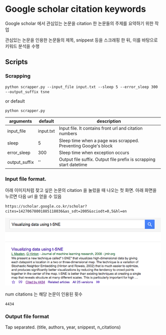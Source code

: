 # Google scholar citation keywords

Google scholar 에서 관심있는 논문을 citation 한 논문들의 주제를 요약하기 위한 작업

관심있는 논문을 인용한 논문들의 제목, snippest 등을 스크래핑 한 뒤, 이를 바탕으로 키워드 분석을 수행


## Scripts

### Scrapping

    python scrapper.py --input_file input.txt --sleep 5 --error_sleep 300 --output_suffix tsne

or default

    python scrapper.py


| arguments | default | description |
| --- | --- | --- |
| input_file | input.txt | Input file. It contains front url and citation numbers |
| sleep | 5 | Sleep time when a page was scrapped. Preventing Google's block |
| error_sleep | 300 | Sleep time when exception occurs |
| output_suffix | '' | Output file suffix. Output file prefix is scrapping start datetime |

### Input file format. 

아래 이미지처럼 찾고 싶은 논문의 citation 을 눌렀을 때 나오는 첫 화면. 아래 화면을 누르면 다음 url 을 얻을 수 있음

    https://scholar.google.co.kr/scholar?cites=14270678001885118036&as_sdt=2005&sciodt=0,5&hl=en

![](./images/front_url_snapshot.png)

num citations 는 해당 논문이 인용된 횟수

    4434

### Output file format

Tap separated. (title, authors, year, snippest, n_citations)